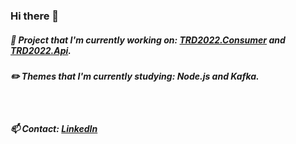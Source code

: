 ### Hi there 👋

##### 🚧 Project that I'm currently working on: <a href="https://github.com/anddMF/TRD2022.Consumer" target="_blank" rel="noopener noreferrer">TRD2022.Consumer</a> and <a href="https://github.com/anddMF/TRD2022.Api" target="_blank" rel="noopener noreferrer">TRD2022.Api</a>.
##### ✏️ Themes that I'm currently studying: Node.js and Kafka.
<br>

##### 📫 Contact: <a href="https://www.linkedin.com/in/andrew-moraes-f/" target="_blank">LinkedIn</a>
<!--
**anddMF/anddmf** is a ✨ _special_ ✨ repository because its `README.md` (this file) appears on your GitHub profile.

Here are some ideas to get you started:

- 🔭 I’m currently working on ...
- 🌱 I’m currently learning ...
- 👯 I’m looking to collaborate on ...
- 🤔 I’m looking for help with ...
- 💬 Ask me about ...
- 📫 How to reach me: ...
- 😄 Pronouns: ...
- ⚡ Fun fact: ...
-->
